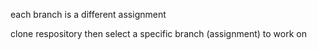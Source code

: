 each branch is a different assignment

clone respository then select a specific branch (assignment) to work on